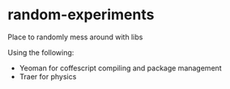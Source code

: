 random-experiments
==================

Place to randomly mess around with libs


Using the following:
* Yeoman for coffescript compiling and package management
* Traer for physics
